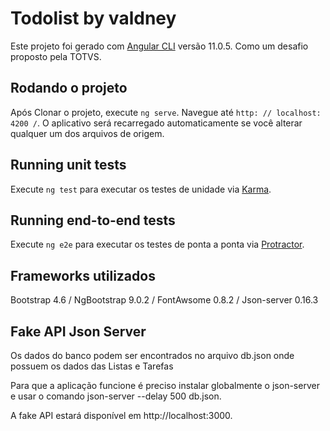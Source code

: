 # Todolist by valdney

Este projeto foi gerado com [Angular CLI](https://github.com/angular/angular-cli) versão 11.0.5. Como um desafio proposto pela TOTVS.

## Rodando o projeto

Após Clonar o projeto, execute `ng serve`. Navegue até `http: // localhost: 4200 /`. O aplicativo será recarregado automaticamente se você alterar qualquer um dos arquivos de origem.

## Running unit tests

Execute `ng test` para executar os testes de unidade via [Karma](https://karma-runner.github.io).

## Running end-to-end tests

Execute `ng e2e` para executar os testes de ponta a ponta via [Protractor](http://www.protractortest.org/).

## Frameworks utilizados

Bootstrap 4.6 / NgBootstrap 9.0.2 / FontAwsome 0.8.2 / Json-server 0.16.3

## Fake API Json Server

Os dados do banco podem ser encontrados no arquivo db.json onde possuem os dados das Listas e Tarefas

Para que a aplicação funcione é preciso instalar globalmente o json-server e usar o comando json-server --delay 500 db.json.

A fake API estará disponível em http://localhost:3000.

